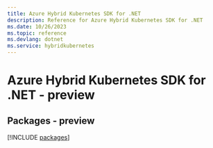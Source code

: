 ```yaml
---
title: Azure Hybrid Kubernetes SDK for .NET
description: Reference for Azure Hybrid Kubernetes SDK for .NET
ms.date: 10/26/2023
ms.topic: reference
ms.devlang: dotnet
ms.service: hybridkubernetes
---
```

# Azure Hybrid Kubernetes SDK for .NET - preview
## Packages - preview
[!INCLUDE [packages](hybrid-kubernetes-index.md)]